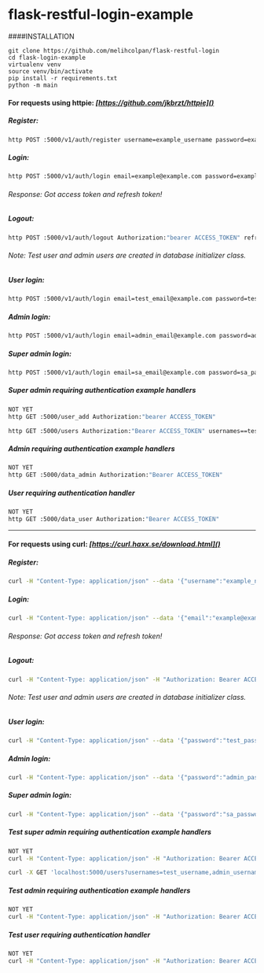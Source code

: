 # flask-restful-login-example

####INSTALLATION

```
git clone https://github.com/melihcolpan/flask-restful-login
cd flask-login-example
virtualenv venv
source venv/bin/activate
pip install -r requirements.txt
python -m main
```

#### For requests using httpie: *[https://github.com/jkbrzt/httpie]()*

##### Register:

```sh
http POST :5000/v1/auth/register username=example_username password=example_password email=example@example.com
```

##### Login:

```sh
http POST :5000/v1/auth/login email=example@example.com password=example_password
```

###### Response: Got access token and refresh token!

##### Logout:

```sh
http POST :5000/v1/auth/logout Authorization:"bearer ACCESS_TOKEN" refresh_token=REFRESH_TOKEN
```

###### Note: Test user and admin users are created in database initializer class.

##### User login: 

```sh
http POST :5000/v1/auth/login email=test_email@example.com password=test_password
```

##### Admin login: 

```sh
http POST :5000/v1/auth/login email=admin_email@example.com password=admin_password
```

##### Super admin login: 

```sh
http POST :5000/v1/auth/login email=sa_email@example.com password=sa_password
```

##### Super admin requiring authentication example handlers

```sh
NOT YET
http GET :5000/user_add Authorization:"bearer ACCESS_TOKEN"

http GET :5000/users Authorization:"Bearer ACCESS_TOKEN" usernames==test_username,admin_username emails==test_email@example.com,admin_email@example.com start_date==01.01.1993 end_date==01.01.2050
```

##### Admin requiring authentication example handlers

```sh
NOT YET
http GET :5000/data_admin Authorization:"Bearer ACCESS_TOKEN"
```

##### User requiring authentication handler

```sh
NOT YET
http GET :5000/data_user Authorization:"Bearer ACCESS_TOKEN"
```


------------------------------------------------------------------------------------------------------------------------


#### For requests using curl: *[https://curl.haxx.se/download.html]()*

##### Register:

```sh
curl -H "Content-Type: application/json" --data '{"username":"example_name","password":"example_password", "email":"example@example.com"}' http://localhost:5000/v1/auth/register
```

##### Login:

```sh
curl -H "Content-Type: application/json" --data '{"email":"example@example.com", "password":"example_password"}' http://localhost:5000/v1/auth/login
```

###### Response: Got access token and refresh token!

##### Logout:

```sh
curl -H "Content-Type: application/json" -H "Authorization: Bearer ACCESS_TOKEN" --data '{"refresh_token":"REFRESH_TOKEN"}' http://localhost:5000/v1/auth/logout
```

###### Note: Test user and admin users are created in database initializer class.

##### User login: 

```sh
curl -H "Content-Type: application/json" --data '{"password":"test_password", "email":"test_email@example.com"}' http://localhost:5000/v1/auth/login
```

##### Admin login: 

```sh
curl -H "Content-Type: application/json" --data '{"password":"admin_password", "email":"admin_email@example.com"}' http://localhost:5000/v1/auth/login
```

##### Super admin login: 

```sh
curl -H "Content-Type: application/json" --data '{"password":"sa_password", "email":"sa_email@example.com"}' http://localhost:5000/v1/auth/login
```

##### Test super admin requiring authentication example handlers

```sh
NOT YET
curl -H "Content-Type: application/json" -H "Authorization: Bearer ACCESS_TOKEN" http://localhost:5000/user_add

curl -X GET 'localhost:5000/users?usernames=test_username,admin_username&emails=test_email@example.com,admin_email@example.com&start_date=01.01.1993&end_date=01.01.2050' -H "Content-Type: application/json" -H "Authorization: Bearer ACCESS_TOKEN" 
```

##### Test admin requiring authentication example handlers

```sh
NOT YET
curl -H "Content-Type: application/json" -H "Authorization: Bearer ACCESS_TOKEN" http://localhost:5000/data_admin
```

##### Test user requiring authentication handler

```sh
NOT YET
curl -H "Content-Type: application/json" -H "Authorization: Bearer ACCESS_TOKEN" http://localhost:5000/data_user
```
